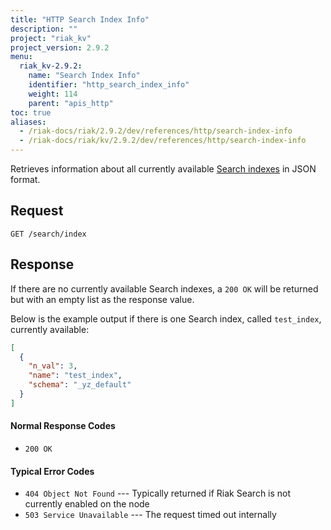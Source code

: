 ```yaml
---
title: "HTTP Search Index Info"
description: ""
project: "riak_kv"
project_version: 2.9.2
menu:
  riak_kv-2.9.2:
    name: "Search Index Info"
    identifier: "http_search_index_info"
    weight: 114
    parent: "apis_http"
toc: true
aliases:
  - /riak-docs/riak/2.9.2/dev/references/http/search-index-info
  - /riak-docs/riak/kv/2.9.2/dev/references/http/search-index-info
---
```


Retrieves information about all currently available [Search indexes]({{<baseurl>}}riak/kv/2.9.2/developing/usage/search) in JSON format.

## Request

```
GET /search/index
```

## Response

If there are no currently available Search indexes, a `200 OK` will be
returned but with an empty list as the response value.

Below is the example output if there is one Search index, called
`test_index`, currently available:

```json
[
  {
    "n_val": 3,
    "name": "test_index",
    "schema": "_yz_default"
  }
]
```

#### Normal Response Codes

* `200 OK`

#### Typical Error Codes

* `404 Object Not Found` --- Typically returned if Riak Search is not
    currently enabled on the node
* `503 Service Unavailable` --- The request timed out internally
